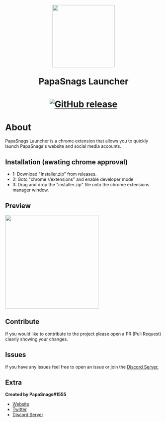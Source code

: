 <h1 align="center">
    <br>
    <img src="https://papa-snags.com/ico.png"height="200">
    <br>
    <p>PapaSnags Launcher</p>
<h1>
<p align="center">
    <a href="https://github.com/papasnags/PapaSnags-Launcher/releases">
        <img alt="GitHub release" src="https://img.shields.io/github/release/PapaSnags/PapaSnags-Launcher.svg">
    </a>
</p>

# About
PapaSnags Launcher is a chrome extension that allows you to quickly launch PapaSnags's website and social media accounts.

## Installation (awating chrome approval)
* 1: Download "Installer.zip" from releases.
* 2: Goto "chrome://extensions" and enable developer mode
* 3: Drag and drop the "installer.zip" file onto the chrome extensions manager window. 

## Preview
<img src="https://i.imgur.com/jhrvKJN.png" height="300">

## Contribute
If you would like to contribute to the project please open a PR (Pull Request) clearly showing your changes.

## Issues
If you have any issues feel free to open an issue or join the [Discord Server.](https://discord.com/invite/w7B5nKB)

## Extra
__Created by PapaSnags#1555__
* [Website](https://papa-snags.com/projects/PLUG/)
* [Twitter](https://twitter.com/PapaSnags)
* [Discord Server](https://discord.com/invite/w7B5nKB)
</br>
